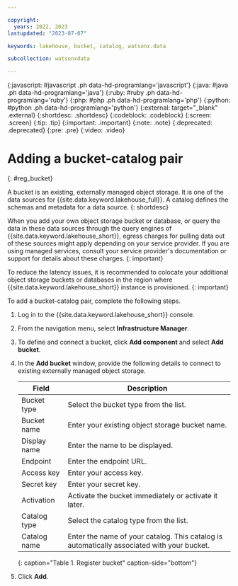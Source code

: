 ```yaml
---

copyright:
  years: 2022, 2023
lastupdated: "2023-07-07"

keywords: lakehouse, bucket, catalog, watsonx.data

subcollection: watsonxdata

---
```


{:javascript: #javascript .ph data-hd-programlang='javascript'}
{:java: #java .ph data-hd-programlang='java'}
{:ruby: #ruby .ph data-hd-programlang='ruby'}
{:php: #php .ph data-hd-programlang='php'}
{:python: #python .ph data-hd-programlang='python'}
{:external: target="_blank" .external}
{:shortdesc: .shortdesc}
{:codeblock: .codeblock}
{:screen: .screen}
{:tip: .tip}
{:important: .important}
{:note: .note}
{:deprecated: .deprecated}
{:pre: .pre}
{:video: .video}

# Adding a bucket-catalog pair
{: #reg_bucket}

A bucket is an existing, externally managed object storage. It is one of the data sources for {{site.data.keyword.lakehouse_full}}. A catalog defines the schemas and metadata for a data source.
{: shortdesc}

When you add your own object storage bucket or database, or query the data in these data sources through the query engines of {{site.data.keyword.lakehouse_short}}, egress charges for pulling data out of these sources might apply depending on your service provider. If you are using managed services, consult your service provider's documentation or support for details about these charges.
{: important}

To reduce the latency issues, it is recommended to colocate your additional object storage buckets or databases in the region where {{site.data.keyword.lakehouse_short}} instance is provisioned.
{: important}


To add a bucket-catalog pair, complete the following steps.

1. Log in to the {{site.data.keyword.lakehouse_short}} console.
2. From the navigation menu, select **Infrastructure Manager**.
3. To define and connect a bucket, click **Add component** and select **Add bucket**.
4. In the **Add bucket** window, provide the following details to connect to existing externally managed object storage.

   | Field | Description |
   |--------------------------|----------------|
   | Bucket type | Select the bucket type from the list.|
   | Bucket name | Enter your existing object storage bucket name.|
   | Display name | Enter the name to be displayed.|
   | Endpoint | Enter the endpoint URL.|
   | Access key | Enter your access key. |
   | Secret key | Enter your secret key. |
   | Activation| Activate the bucket immediately or activate it later. |
   | Catalog type | Select the catalog type from the list.|
   | Catalog name | Enter the name of your catalog. This catalog is automatically associated with your bucket.|
   {: caption="Table 1. Register bucket" caption-side="bottom"}

5. Click **Add**.
